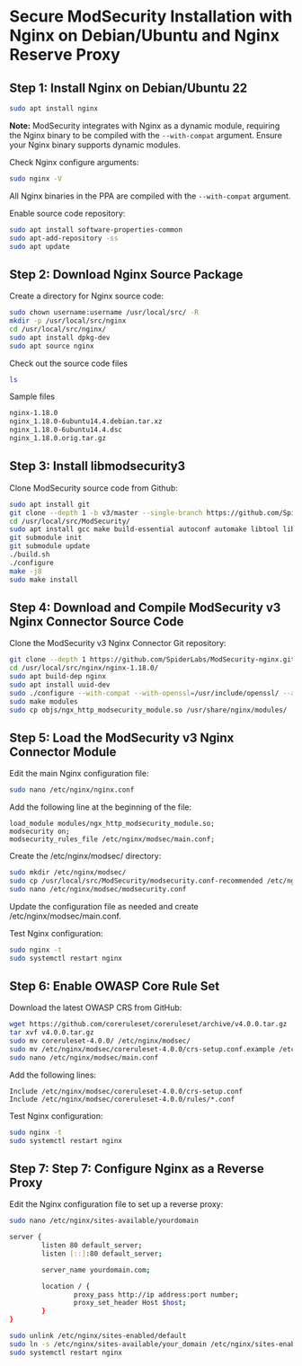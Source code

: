 # Secure ModSecurity Installation with Nginx on Debian/Ubuntu and Nginx Reserve Proxy

## Step 1: Install Nginx on Debian/Ubuntu 22

```bash
sudo apt install nginx
```

**Note:**
ModSecurity integrates with Nginx as a dynamic module, requiring the Nginx binary to be compiled with the `--with-compat` argument. Ensure your Nginx binary supports dynamic modules.

Check Nginx configure arguments:

```bash
sudo nginx -V
```

All Nginx binaries in the PPA are compiled with the `--with-compat` argument.

Enable source code repository:

```bash
sudo apt install software-properties-common
sudo apt-add-repository -ss
sudo apt update
```

## Step 2: Download Nginx Source Package

Create a directory for Nginx source code:

```bash
sudo chown username:username /usr/local/src/ -R
mkdir -p /usr/local/src/nginx
cd /usr/local/src/nginx/
sudo apt install dpkg-dev
sudo apt source nginx
```
Check out the source code files

```bash
ls
```

Sample files

```bash
nginx-1.18.0
nginx_1.18.0-6ubuntu14.4.debian.tar.xz
nginx_1.18.0-6ubuntu14.4.dsc
nginx_1.18.0.orig.tar.gz
```

## Step 3: Install libmodsecurity3

Clone ModSecurity source code from Github:

```bash
sudo apt install git
git clone --depth 1 -b v3/master --single-branch https://github.com/SpiderLabs/ModSecurity /usr/local/src/ModSecurity/
cd /usr/local/src/ModSecurity/
sudo apt install gcc make build-essential autoconf automake libtool libcurl4-openssl-dev liblua5.3-dev libpcre2-dev libfuzzy-dev ssdeep gettext pkg-config libpcre3 libpcre3-dev libxml2 libxml2-dev libcurl4 libgeoip-dev libyajl-dev doxygen
git submodule init
git submodule update
./build.sh 
./configure
make -j8
sudo make install
```

## Step 4: Download and Compile ModSecurity v3 Nginx Connector Source Code

Clone the ModSecurity v3 Nginx Connector Git repository:

```bash
git clone --depth 1 https://github.com/SpiderLabs/ModSecurity-nginx.git /usr/local/src/ModSecurity-nginx/
cd /usr/local/src/nginx/nginx-1.18.0/
sudo apt build-dep nginx
sudo apt install uuid-dev
sudo ./configure --with-compat --with-openssl=/usr/include/openssl/ --add-dynamic-module=/usr/local/src/ModSecurity-nginx
sudo make modules
sudo cp objs/ngx_http_modsecurity_module.so /usr/share/nginx/modules/
```

## Step 5: Load the ModSecurity v3 Nginx Connector Module

Edit the main Nginx configuration file:

```bash
sudo nano /etc/nginx/nginx.conf
```

Add the following line at the beginning of the file:

```plaintext
load_module modules/ngx_http_modsecurity_module.so;
modsecurity on;
modsecurity_rules_file /etc/nginx/modsec/main.conf;
```

Create the /etc/nginx/modsec/ directory:

```bash
sudo mkdir /etc/nginx/modsec/
sudo cp /usr/local/src/ModSecurity/modsecurity.conf-recommended /etc/nginx/modsec/modsecurity.conf
sudo nano /etc/nginx/modsec/modsecurity.conf
```

Update the configuration file as needed and create /etc/nginx/modsec/main.conf.

Test Nginx configuration:

```bash
sudo nginx -t
sudo systemctl restart nginx
```

## Step 6: Enable OWASP Core Rule Set

Download the latest OWASP CRS from GitHub:

```bash
wget https://github.com/coreruleset/coreruleset/archive/v4.0.0.tar.gz
tar xvf v4.0.0.tar.gz
sudo mv coreruleset-4.0.0/ /etc/nginx/modsec/
sudo mv /etc/nginx/modsec/coreruleset-4.0.0/crs-setup.conf.example /etc/nginx/modsec/coreruleset-4.0.0/crs-setup.conf
sudo nano /etc/nginx/modsec/main.conf
```

Add the following lines:

```plaintext
Include /etc/nginx/modsec/coreruleset-4.0.0/crs-setup.conf
Include /etc/nginx/modsec/coreruleset-4.0.0/rules/*.conf
```

Test Nginx configuration:

```bash
sudo nginx -t
sudo systemctl restart nginx
```

## Step 7: Step 7: Configure Nginx as a Reverse Proxy

Edit the Nginx configuration file to set up a reverse proxy:


```bash
sudo nano /etc/nginx/sites-available/yourdomain
```

```bash
server {
        listen 80 default_server;
        listen [::]:80 default_server;

        server_name yourdomain.com;

        location / {
                proxy_pass http://ip address:port number;
                proxy_set_header Host $host;
        }
}
```

```bash
sudo unlink /etc/nginx/sites-enabled/default
sudo ln -s /etc/nginx/sites-available/your_domain /etc/nginx/sites-enabled/yourdomain
sudo systemctl restart nginx
```
